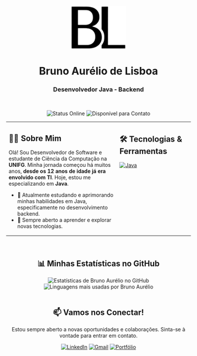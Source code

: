 <div align="center">
  <a href="https://github.com/brunoaureliodelisboa/" target="_blank">
    <img src="https://raw.githubusercontent.com/brunoaureliodelisboa/brunoaureliodelisboa/main/LOGO.png" alt="Logo Pessoal de Bruno Aurélio de Lisboa" width="150">
  </a>
  <h1>
    <b>Bruno Aurélio de Lisboa</b>
  </h1>
  <h3>
    Desenvolvedor Java - Backend
  </h3>
</div>

<br>

<p align="center">
  <img src="https://img.shields.io/badge/Status-Online-brightgreen?style=for-the-badge&logo=github" alt="Status Online">
  <img src="https://img.shields.io/badge/Disponível%20para%20Contato-blueviolet?style=for-the-badge&logo=linkedin" alt="Disponível para Contato">
</p>

<table>
  <tr>
    <td valign="top" width="60%">
      <h2>👨‍💻 Sobre Mim</h2>
      <p>
        Olá! Sou Desenvolvedor de Software e estudante de Ciência da Computação na <strong>UNIFG</strong>. Minha jornada começou há muitos anos, <strong>desde os 12 anos de idade já era envolvido com TI</strong>. Hoje, estou me especializando em <strong>Java</strong>.
      </p>
      <ul>
        <li>🔭 Atualmente estudando e aprimorando minhas habilidades em Java, especificamente no desenvolvimento backend.</li>
        <li>🌱 Sempre aberto a aprender e explorar novas tecnologias.</li>
      </ul>
    </td>
    <td valign="top" width="40%">
      <h2>🛠️ Tecnologias & Ferramentas</h2>
      <p align="left">
        <a href="https://www.oracle.com/java/" target="_blank"><img src="https://img.shields.io/badge/Java-007396?style=for-the-badge&logo=java&logoColor=white" alt="Java"></a>
      </p>
    </td>  
  </tr>
</table>

<br>

<div align="center">
  <h2>📊 Minhas Estatísticas no GitHub</h2>
  <img src="https://github-readme-stats.vercel.app/api?username=brunoaureliodelisboa&show_icons=true&theme=github_dark&include_all_commits=true&count_private=true&hide_border=true&locale=pt-br" alt="Estatísticas de Bruno Aurélio no GitHub" width="49%"/>
  <img src="https://github-readme-stats.vercel.app/api/top-langs/?username=brunoaureliodelisboa&layout=compact&langs_count=8&theme=github_dark&hide_border=true&locale=pt-br" alt="Linguagens mais usadas por Bruno Aurélio"/>
</div>

<br>

<div align="center">
  <h2>📫 Vamos nos Conectar!</h2>
  <p>Estou sempre aberto a novas oportunidades e colaborações. Sinta-se à vontade para entrar em contato.</p>
  <a href="https://www.linkedin.com/in/bruno-aurelio-de-lisboa/" target="_blank"><img src="https://img.shields.io/badge/LinkedIn-0077B5?style=for-the-badge&logo=linkedin&logoColor=white" alt="LinkedIn"></a>
  <a href="mailto:brunoaureliolisboa@gmail.com" target="_blank"><img src="https://img.shields.io/badge/Gmail-D14836?style=for-the-badge&logo=gmail&logoColor=white" alt="Gmail"></a>
  <a href="https://brunoaureliodelisboa.github.io/" target="_blank"><img src="https://img.shields.io/badge/Meu%20Portfólio-333333?style=for-the-badge&logo=react&logoColor=61DAFB" alt="Portfólio"></a>
</div>
